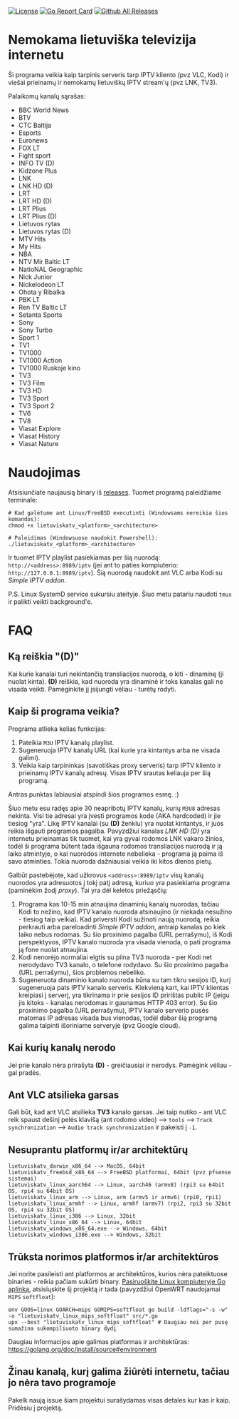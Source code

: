 [![License](https://img.shields.io/github/license/erkexzcx/lietuviska-tv)](LICENSE)
[![Go Report Card](https://goreportcard.com/badge/github.com/erkexzcx/lietuviska-tv)](https://goreportcard.com/report/github.com/erkexzcx/lietuviska-tv)
[![Github All Releases](https://img.shields.io/github/downloads/erkexzcx/lietuviska-tv/total.svg)](https://github.com/erkexzcx/lietuviska-tv/releases)

# Nemokama lietuviška televizija internetu

Ši programa veikia kaip tarpinis serveris tarp IPTV kliento (pvz VLC, Kodi) ir viešai prieinamų ir nemokamų lietuviškų IPTV stream'ų (pvz LNK, TV3).

Palaikomų kanalų sąrašas:
* BBC World News
* BTV
* CTC Baltija
* Esports
* Euronews
* FOX LT
* Fight sport
* INFO TV (D)
* Kidzone Plus
* LNK
* LNK HD (D)
* LRT
* LRT HD (D)
* LRT Plius
* LRT Plius (D)
* Lietuvos rytas
* Lietuvos rytas (D)
* MTV Hits
* My Hits
* NBA
* NTV Mir Baltic LT
* NatioNAL Geographic
* Nick Junior
* Nickelodeon LT
* Ohota y Ribalka
* PBK LT
* Ren TV Baltic LT
* Setanta Sports
* Sony
* Sony Turbo
* Sport 1
* TV1
* TV1000
* TV1000 Action
* TV1000 Ruskoje kino
* TV3
* TV3 Film
* TV3 HD
* TV3 Sport
* TV3 Sport 2
* TV6
* TV8
* Viasat Explore
* Viasat History
* Viasat Nature

# Naudojimas

Atsisiunčiate naujausią binary iš [releases](https://github.com/erkexzcx/lietuviska-tv/releases). Tuomet programą paleidžiame terminale:
```
# Kad galėtume ant Linux/FreeBSD executinti (Windowsams nereikia šios komandos):
chmod +x lietuviskatv_<platform>_<architecture>

# Paleidimas (Windowsuose naudokit Powershell):
./lietuviskatv_<platform>_<architecture>
```
Ir tuomet IPTV playlist pasiekiamas per šią nuorodą: `http://<address>:8989/iptv` (jei ant to paties kompiuterio: `http://127.0.0.1:8989/iptv`). Šią nuorodą naudokit ant VLC arba Kodi su *Simple IPTV addon*.

P.S. Linux SystemD service sukursiu ateityje. Šiuo metu patariu naudoti `tmux` ir palikti veikti background'e.

# FAQ

## Ką reiškia "(D)"

Kai kurie kanalai turi nekintančią transliacijos nuorodą, o kiti - dinaminę (ji nuolat kinta). **(D)** reiškia, kad nuoroda yra dinaminė ir toks kanalas gali ne visada veikti. Pamėginkite jį įsijungti vėliau - turėtų rodyti.

## Kaip ši programa veikia?

Programa atlieka kelias funkcijas:
1. Pateikia `M3U` IPTV kanalų playlist.
2. Sugeneruoja IPTV kanalų URL (kai kurie yra kintantys arba ne visada galimi).
3. Veikia kaip tarpininkas (savotiškas proxy serveris) tarp IPTV kliento ir prieinamų IPTV kanalų adresų. Visas IPTV srautas keliauja per šią programą.

Antras punktas labiausiai atspindi šios programos esmę. :)

Šiuo metu esu radęs apie 30 neapribotų IPTV kanalų, kurių `M3U8` adresas nekinta. Visi tie adresai yra įvesti programos kode (AKA hardcoded) ir jie tiesiog "yra". Likę IPTV kanalai (su **(D)** ženklu) yra nuolat kintantys, ir juos reikia išgauti programos pagalba. Pavyzdžiui kanalas *LNK HD (D)* yra internetu prieinamas tik tuomet, kai yra gyvai rodomos LNK vakaro žinios, todėl ši programa būtent tada išgauna rodomos transliacijos nuorodą ir ją laiko atmintyje, o kai nuorodos internete nebelieka - programa ją paima iš savo atminties. Tokia nuoroda dažniausiai veikia iki kitos dienos pietų.

Galbūt pastebėjote, kad užkrovus `<address>:8989/iptv` visų kanalų nuorodos yra adresuotos į tokį patį adresą, kuriuo yra pasiekiama programa (paminėkim žodį *proxy*). Tai yra dėl keletos priežąsčių:
1. Programa kas 10-15 min atnaujina dinaminių kanalų nuorodas, tačiau Kodi to nežino, kad IPTV kanalo nuoroda atsinaujino (ir niekada nesužino - tiesiog taip veikia). Kad priversti Kodi sužinoti naują nuorodą, reikia perkrauti arba pareloadinti *Simple IPTV addon*, antraip kanalas po kiek laiko nebus rodomas. Su šio proxinimo pagalba (URL perrašymu), iš Kodi perspektyvos, IPTV kanalo nuoroda yra visada vienoda, o pati programa ją fone nuolat atnaujina.
2. Kodi nenorėjo normaliai elgtis su pilna TV3 nuoroda - per Kodi net nerodydavo TV3 kanalo, o telefone rodydavo. Su šio proxinimo pagalba (URL perrašymu), šios problemos nebeliko.
3. Sugeneruota dinaminio kanalo nuoroda būna su tam tikru sesijos ID, kurį sugeneruoja pats IPTV kanalo serveris. Kiekvieną kart, kai IPTV klientas kreipiasi į serverį, yra tikrinama ir prie sesijos ID pririštas public IP (jeigu jis kitoks - kanalas nerodomas ir gaunamas HTTP 403 error). Su šio proxinimo pagalba (URL perrašymu), IPTV kanalo serverio pusės matomas IP adresas visada bus vienodas, todėl dabar šią programą galima talpinti išoriniame serveryje (pvz Google cloud).

## Kai kurių kanalų nerodo

Jei prie kanalo nėra prirašyta **(D)** - greičiausiai ir nerodys. Pamėgink vėliau - gal pradės.

## Ant VLC atsilieka garsas

Gali būt, kad ant VLC atsilieka **TV3** kanalo garsas. Jei taip nutiko - ant VLC reik spaust dešinį pelės klavišą (ant rodomo video) --> `tools` --> `Track synchronization` --> `Audio track synchronization` ir pakeisti į `-1`.

## Nesuprantu platformų ir/ar architektūrų

```
lietuviskatv_darwin_x86_64 --> MacOS, 64bit
lietuviskatv_freebsd_x86_64 --> FreeBSD platformai, 64bit (pvz pfsense sistemai)
lietuviskatv_linux_aarch64 --> Linux, aarch46 (armv8) (rpi3 su 64bit OS, rpi4 su 64bit OS)
lietuviskatv_linux_arm --> Linux, arm (armv5 ir armv6) (rpi0, rpi1)
lietuviskatv_linux_armhf --> Linux, armhf (armv7) (rpi2, rpi3 su 32bit OS, rpi4 su 32bit OS)
lietuviskatv_linux_i386 --> Linux, 32bit
lietuviskatv_linux_x86_64 --> Linux, 64bit
lietuviskatv_windows_x86_64.exe --> Windows, 64bit
lietuviskatv_windows_i386.exe --> Windows, 32bit
```

## Trūksta norimos platformos ir/ar architektūros

Jei norite pasileisti ant platformos ar architektūros, kurios nėra pateiktuose binaries - reikia pačiam sukūrti binary. [Pasiruoškite Linux kompiuteryje Go aplinką](https://golang.org/doc/install), atsisiųskite šį projektą ir tada (pavyzdžiui OpenWRT naudojamai `MIPS` `softfloat`):
```
env GOOS=linux GOARCH=mips GOMIPS=softfloat go build -ldflags="-s -w" -o "lietuviskatv_linux_mips_softfloat" src/*.go
upx --best "lietuviskatv_linux_mips_softfloat" # Daugiau nei per pusę sumažina sukompiliuoto binary dydį
```
Daugiau informacijos apie galimas platformas ir architektūras: https://golang.org/doc/install/source#environment

## Žinau kanalą, kurį galima žiūrėti internetu, tačiau jo nėra tavo programoje

Pakelk naują issue šiam projektui surašydamas visas detales kur kas ir kaip. Pridėsiu į projektą.
